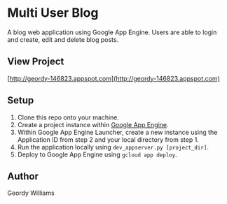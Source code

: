 # Multi User Blog
A blog web application using Google App Engine. Users are able to login and create, edit and delete blog posts.

## View Project
[http://geordy-146823.appspot.com](http://geordy-146823.appspot.com)

## Setup
1. Clone this repo onto your machine.
2. Create a project instance within [Google App Engine](http://cloud.google.com/appengine/).
3. Within Google App Engine Launcher, create a new instance using the Application ID from step 2 and your local directory from step 1.
4. Run the application locally using `dev_appserver.py [project_dir]`.
5. Deploy to Google App Engine using `gcloud app deploy`.

## Author
Geordy Williams
